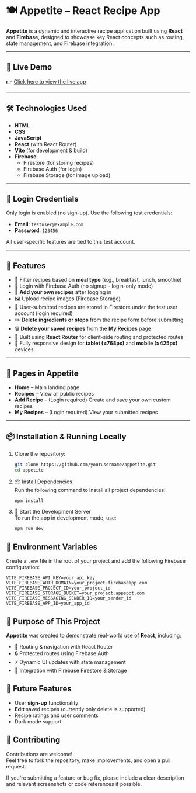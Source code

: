 # 🍽️ Appetite – React Recipe App

**Appetite** is a dynamic and interactive recipe application built using **React** and **Firebase**, designed to showcase key React concepts such as routing, state management, and Firebase integration.

---

## 🚀 Live Demo

👉 [Click here to view the live app](https://thanziapatelraheem.github.io/appetite/#/)

---

## 🛠️ Technologies Used

- **HTML**
- **CSS**
- **JavaScript**
- **React** (with React Router)
- **Vite** (for development & build)
- **Firebase**:
  - Firestore (for storing recipes)
  - Firebase Auth (for login)
  - Firebase Storage (for image upload)

---

## 🔐 Login Credentials

Only login is enabled (no sign-up). Use the following test credentials:

- **Email**: `testuser@example.com`
- **Password**: `123456`

All user-specific features are tied to this test account.

---

## 🧾 Features

- 🔎 Filter recipes based on **meal type** (e.g., breakfast, lunch, smoothie)
- 🔐 Login with Firebase Auth (no signup – login-only mode)
- 🧠 **Add your own recipes** after logging in
- 🖼️ Upload recipe images (Firebase Storage)
- 💾 User-submitted recipes are stored in Firestore under the test user account (login required)
- ✏️ **Delete ingredients or steps** from the recipe form before submitting
- 🗑️ **Delete your saved recipes** from the **My Recipes** page
- 🔁 Built using **React Router** for client-side routing and protected routes
- 📱 Fully responsive design for **tablet (≥768px)** and **mobile (≤425px)** devices

---

## 📂 Pages in Appetite

- **Home** – Main landing page
- **Recipes** – View all public recipes
- **Add Recipe** – (Login required) Create and save your own custom recipes
- **My Recipes** – (Login required) View your submitted recipes

---

## 📦 Installation & Running Locally

1. Clone the repository:

   ```bash
   git clone https://github.com/yourusername/appetite.git
   cd appetite
   ```

2. 📦 Install Dependencies  
   Run the following command to install all project dependencies:

   ```bash
   npm install
   ```

3. 🚀 Start the Development Server  
   To run the app in development mode, use:
   ```bash
   npm run dev
   ```

## 🔐 Environment Variables

Create a `.env` file in the root of your project and add the following Firebase configuration:

```env
VITE_FIREBASE_API_KEY=your_api_key
VITE_FIREBASE_AUTH_DOMAIN=your_project.firebaseapp.com
VITE_FIREBASE_PROJECT_ID=your_project_id
VITE_FIREBASE_STORAGE_BUCKET=your_project.appspot.com
VITE_FIREBASE_MESSAGING_SENDER_ID=your_sender_id
VITE_FIREBASE_APP_ID=your_app_id
```

## 🧠 Purpose of This Project

**Appetite** was created to demonstrate real-world use of **React**, including:

- 🧭 Routing & navigation with React Router
- 🔒 Protected routes using Firebase Auth
- ⚡ Dynamic UI updates with state management
- 🔗 Integration with Firebase Firestore & Storage

## 🌟 Future Features

- User **sign-up** functionality
- **Edit** saved recipes (currently only delete is supported)
- Recipe ratings and user comments
- Dark mode support

## 🤝 Contributing

Contributions are welcome!  
Feel free to fork the repository, make improvements, and open a pull request.

If you're submitting a feature or bug fix, please include a clear description and relevant screenshots or code references if possible.
